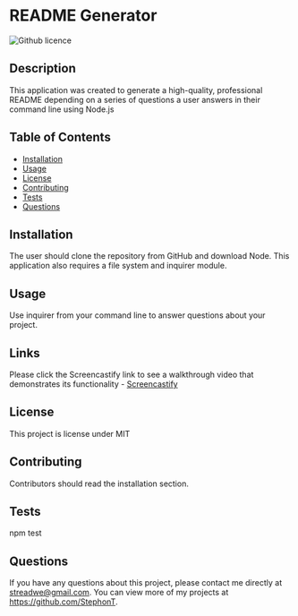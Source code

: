 # README Generator
  ![Github licence](http://img.shields.io/badge/license-MIT-blue.svg)

  ## Description
  This application was created to generate a high-quality, professional README depending on a series of questions a user answers in their command line using Node.js

  ## Table of Contents
  * [Installation](#installation)
  * [Usage](#usage)
  * [License](#license)
  * [Contributing](#contributing)
  * [Tests](#tests)
  * [Questions](#questions)

  ## Installation
  The user should clone the repository from GitHub and download Node. This application also requires a file system and inquirer module.

  ## Usage
  Use inquirer from your command line to answer questions about your project.

  ## Links
  Please click the Screencastify link to see a walkthrough video that demonstrates its functionality - <a href="https://drive.google.com/file/d/1mZ2eHAG5tbQAS4MWS7temCrmIOgu92iV/view">Screencastify</a>

  ## License
  This project is license under MIT

  ## Contributing
  Contributors should read the installation section.
  
  ## Tests
  npm test

  ## Questions
  If you have any questions about this project, please contact me directly at streadwe@gmail.com. You can view more of my projects at https://github.com/StephonT.

  